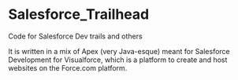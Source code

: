 # Salesforce_Trailhead
Code for Salesforce Dev trails and others

It is written in a mix of Apex (very Java-esque) meant for Salesforce Development for Visualforce, which is a platform to create and host websites on the Force.com platform.
